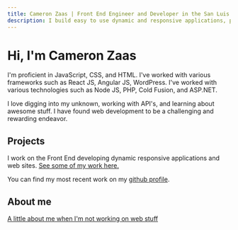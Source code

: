 ```yaml
---
title: Cameron Zaas | Front End Engineer and Developer in the San Luis Obispo Area
description: I build easy to use dynamic and responsive applications, plugins, and sites. 
---
```


# Hi, I'm Cameron Zaas

I'm proficient in JavaScript, CSS, and HTML. I've worked with various frameworks such as React JS, Angular JS, WordPress. I've worked with various technologies such as Node JS, PHP, Cold Fusion, and ASP.NET. 

I love digging into my unknown, working with API's, and learning about awesome stuff. I have found web development to be a challenging and rewarding endeavor.

## Projects 

I work on the Front End developing dynamic responsive applications and web sites. [See some of my work here.](/projects)

You can find my most recent work on my <a href="https://github.com/czaas?tab=repositories" target="_blank">github profile</a>. 

## About me

[A little about me when I'm not working on web stuff](/about)